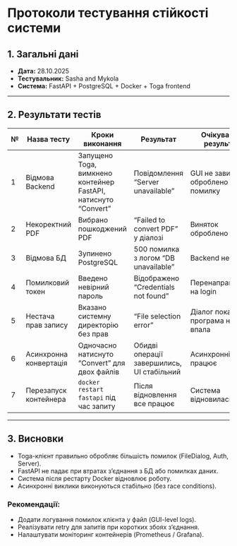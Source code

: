 # Протоколи тестування стійкості системи

## 1. Загальні дані
- **Дата:** 28.10.2025  
- **Тестувальник:** Sasha and Mykola  
- **Система:** FastAPI + PostgreSQL + Docker + Toga frontend

---

## 2. Результати тестів

| № | Назва тесту | Кроки виконання | Результат | Очікуваний результат | Висновок |
|---|--------------|-----------------|------------|-----------------------|-----------|
| 1 | Відмова Backend | Запущено Toga, вимкнено контейнер FastAPI, натиснуто “Convert” | Повідомлення “Server unavailable” | GUI не завис, оброблено помилку | ✅ Пройдено |
| 2 | Некоректний PDF | Вибрано пошкоджений PDF | “Failed to convert PDF” у діалозі | Виняток оброблено | ✅ Пройдено |
| 3 | Відмова БД | Зупинено PostgreSQL | 500 помилка з логом “DB unavailable” | Backend не падає | ✅ Пройдено |
| 4 | Помилковий токен | Введено невірний пароль | Відображено “Credentials not found” | Перенаправлення на login | ✅ Пройдено |
| 5 | Нестача прав запису | Вказано системну директорію без прав | “File selection error” | Діалог показано, програма не впала | ✅ Пройдено |
| 6 | Асинхронна конвертація | Одночасно натиснуто “Convert” для двох файлів | Обидві операції завершились, UI стабільний | Асинхронність працює | ✅ Пройдено |
| 7 | Перезапуск контейнера | `docker restart fastapi` під час запиту | Після відновлення все працює | Система відновилась | ✅ Пройдено |

---

## 3. Висновки
- Toga-клієнт правильно обробляє більшість помилок (FileDialog, Auth, Server).
- FastAPI не падає при втратах з’єднання з БД або помилках даних.
- Система після рестарту Docker відновлює роботу.
- Асинхронні виклики виконуються стабільно (без race conditions).

### Рекомендації:
- Додати логування помилок клієнта у файл (GUI-level logs).
- Реалізувати retry для запитів при коротких збоях з’єднання.
- Налаштувати моніторинг контейнерів (Prometheus / Grafana).

